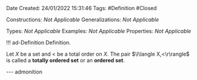 <br />
<br />

Date Created: 24/01/2022 15:31:46
Tags: #Definition #Closed 

Constructions: _Not Applicable_
Generalizations: _Not Applicable_

Types: _Not Applicable_
Examples: _Not Applicable_ 
Properties: _Not Applicable_

!!! ad-Definition Definition.

Let $X$ be a set and $<$ be a total order on $X$. The pair $\l\langle X,<\r\rangle$ is called a **totally ordered set** or an **ordered set**.

--- admonition
